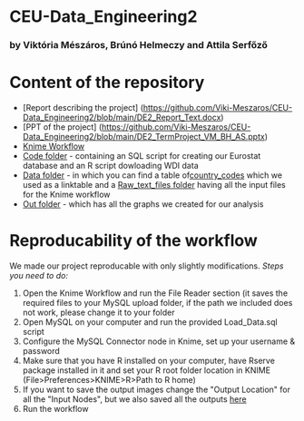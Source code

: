 # CEU-Data_Engineering2
### by Viktória Mészáros, Brúnó Helmeczy and Attila Serfőző

# Content of the repository
* [Report describing the project] (https://github.com/Viki-Meszaros/CEU-Data_Engineering2/blob/main/DE2_Report_Text.docx)
* [PPT of the project] (https://github.com/Viki-Meszaros/CEU-Data_Engineering2/blob/main/DE2_TermProject_VM_BH_AS.pptx)
* [Knime Workflow](https://github.com/Viki-Meszaros/CEU-Data_Engineering2/blob/main/VM_BH_AS_Term_project.knwf) 
* [Code folder](https://github.com/Viki-Meszaros/CEU-Data_Engineering2/tree/main/Code) - containing an SQL script for creating our Eurostat database and an R script dowloading WDI data
* [Data folder](https://github.com/Viki-Meszaros/CEU-Data_Engineering2/tree/main/Data) - in which you can find a table of[country_codes](https://github.com/Viki-Meszaros/CEU-Data_Engineering2/blob/main/Data/country_codes.csv) which we used as a linktable and a [Raw_text_files folder](https://github.com/Viki-Meszaros/CEU-Data_Engineering2/tree/main/Data/Raw_Text_files) having all the input files for the Knime workflow
* [Out folder](https://github.com/Viki-Meszaros/CEU-Data_Engineering2/tree/main/Out) - which has all the graphs we created for our analysis



# Reproducability of the workflow
We made our project reproducable with only slightly modifications.
*Steps you need to do:*
1. Open the Knime Workflow and run the File Reader section (it saves the required files to your MySQL upload folder, if the path we included does not work, please change it to your folder 
2. Open MySQL on your computer and run the provided Load_Data.sql script
3. Configure the MySQL Connector node in Knime, set up your username & password
4. Make sure that you have R installed on your computer, have Rserve package installed in it and set your R root folder location in KNIME (File>Preferences>KNIME>R>Path to R home)
5. If you want to save the output images change the "Output Location" for all the "Input Nodes", but we also saved all the outputs [here](https://github.com/Viki-Meszaros/CEU-Data_Engineering2/tree/main/Out)
6. Run the workflow
